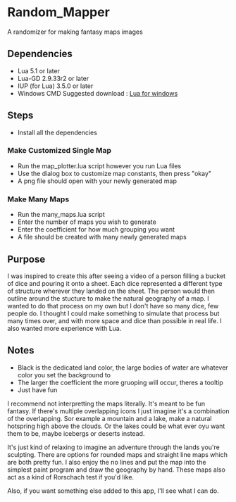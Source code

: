 # Random_Mapper
A randomizer for making fantasy maps images
## Dependencies
- Lua 5.1 or later
- Lua-GD 	2.9.33r2 or later
- IUP (for Lua) 3.5.0	 or later
- Windows CMD
Suggested download : [Lua for windows](https://github.com/rjpcomputing/luaforwindows)
## Steps
- Install all the dependencies
### Make Customized Single Map
- Run the map_plotter.lua script however you run Lua files
- Use the dialog box to customize map constants, then press "okay"
- A png file should open with your newly generated map
### Make Many Maps
- Run the many_maps.lua script
- Enter the number of maps you wish to generate
- Enter the coefficient for how much grouping you want
- A file should be created with many newly generated maps
## Purpose
I was inspired to create this after seeing a video of a person filling a bucket of dice and pouring it onto a sheet. Each dice represented a different type of structure wherever they landed on the sheet. The person would then outline around the stucture to make the natural geography of a map. I wanted to do that process on my own but I don't have so many dice, few people do. I thought I could make something to simulate that process but many times over, and with more space and dice than possible in real life. I also wanted more experience with Lua.
## Notes
- Black is the dedicated land color, the large bodies of water are whatever color you set the background to
- The larger the coefficient the more gruoping will occur, theres a tooltip
- Just have fun

I recommend not interpretting the maps literally. It's meant to be fun fantasy. If there's multiple overlapping icons I just imagine it's a combination of the overlapping. Sor example a mountain and a lake, make a natural hotspring high above the clouds. Or the lakes could be what ever oyu want them to be, maybe icebergs or deserts instead.

It's just kind of relaxing to imagine an adventure through the lands you're sculpting. There are options for rounded maps and straight line maps which are both pretty fun. I also enjoy the no lines and put the map into the simplest paint program and draw the geography by hand. These maps also act as a kind of Rorschach test if you'd like.

Also, if you want something else added to this app, I'll see what I can do.

